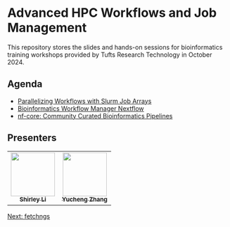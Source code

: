 # Advanced HPC Workflows and Job Management 
This repository stores the slides and hands-on sessions for bioinformatics training workshops provided by Tufts Research Technology in October 2024.


## Agenda

- [Parallelizing Workflows with Slurm Job Arrays](01_array_jobs.md)
- [Bioinformatics Workflow Manager Nextflow](02_nextflow.md)
- [nf-core: Community Curated Bioinformatics Pipelines](03_nfcore.md)


## Presenters

<!-- ALL-CONTRIBUTORS-LIST:START - Do not remove or modify this section -->
<!-- prettier-ignore-start -->
<!-- markdownlint-disable -->
<table>
  <tr>
    <td align="center"><a href="https://github.com/shirleyxueli41"><img src="https://avatars.githubusercontent.com/u/88347911?v=4" width="100px;" alt=""/><br /><sub><b>Shirley Li</b></sub></a><br /></
    td>
    <td align="center"><a href="https://github.com/zhan4429"><img src="https://avatars.githubusercontent.com/u/90942318" width="100px;" alt=""/><br /><sub><b>Yucheng Zhang</b></sub></a><br /></td>    
  </tr>
</table>

<!-- markdownlint-enable -->
<!-- prettier-ignore-end -->

<!-- ALL-CONTRIBUTORS-LIST:END -->
[Next: fetchngs](01_fetchngs.md)
